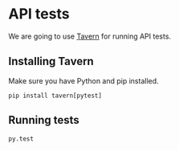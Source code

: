 # API tests

We are going to use [Tavern](https://github.com/taverntesting/tavern) for running API tests.

## Installing Tavern

Make sure you have Python and pip installed.

```
pip install tavern[pytest]
```

## Running tests

```
py.test
```
